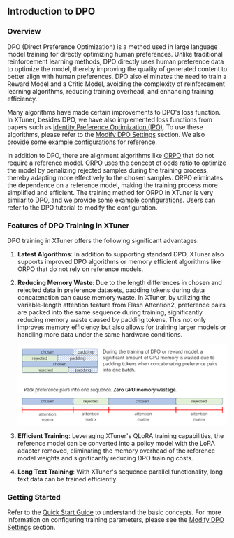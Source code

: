 ## Introduction to DPO

### Overview

DPO (Direct Preference Optimization) is a method used in large language model training for directly optimizing human preferences. Unlike traditional reinforcement learning methods, DPO directly uses human preference data to optimize the model, thereby improving the quality of generated content to better align with human preferences. DPO also eliminates the need to train a Reward Model and a Critic Model, avoiding the complexity of reinforcement learning algorithms, reducing training overhead, and enhancing training efficiency.

Many algorithms have made certain improvements to DPO's loss function. In XTuner, besides DPO, we have also implemented loss functions from papers such as [Identity Preference Optimization (IPO)](https://huggingface.co/papers/2310.12036). To use these algorithms, please refer to the [Modify DPO Settings](./modify_settings.md) section. We also provide some [example configurations](https://github.com/InternLM/xtuner/tree/main/xtuner/configs/dpo) for reference.

In addition to DPO, there are alignment algorithms like [ORPO](https://arxiv.org/abs/2403.07691) that do not require a reference model. ORPO uses the concept of odds ratio to optimize the model by penalizing rejected samples during the training process, thereby adapting more effectively to the chosen samples. ORPO eliminates the dependence on a reference model, making the training process more simplified and efficient. The training method for ORPO in XTuner is very similar to DPO, and we provide some [example configurations](https://github.com/InternLM/xtuner/tree/main/xtuner/configs/orpo). Users can refer to the DPO tutorial to modify the configuration.

### Features of DPO Training in XTuner

DPO training in XTuner offers the following significant advantages:

1. **Latest Algorithms**: In addition to supporting standard DPO, XTuner also supports improved DPO algorithms or memory efficient algorithms like ORPO that do not rely on reference models.

2. **Reducing Memory Waste**: Due to the length differences in chosen and rejected data in preference datasets, padding tokens during data concatenation can cause memory waste. In XTuner, by utilizing the variable-length attention feature from Flash Attention2, preference pairs are packed into the same sequence during training, significantly reducing memory waste caused by padding tokens. This not only improves memory efficiency but also allows for training larger models or handling more data under the same hardware conditions.

   ![img](../../zh_cn/reward_model/images/var_len_atten.png)

3. **Efficient Training**:  Leveraging XTuner's QLoRA training capabilities, the reference model can be converted into a policy model with the LoRA adapter removed, eliminating the memory overhead of the reference model weights and significantly reducing DPO training costs.

4. **Long Text Training**: With XTuner's sequence parallel functionality, long text data can be trained efficiently.

### Getting Started

Refer to the [Quick Start Guide](./quick_start.md) to understand the basic concepts. For more information on configuring training parameters, please see the [Modify DPO Settings](./modify_settings.md) section.

